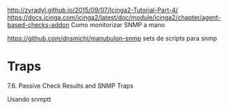 http://zyradyl.github.io/2015/09/07/Icinga2-Tutorial-Part-4/
https://docs.icinga.com/icinga2/latest/doc/module/icinga2/chapter/agent-based-checks-addon
Como monitorizar SNMP a mano

https://github.com/dnsmichi/manubulon-snmp
sets de scripts para snmp


# Traps
7.6. Passive Check Results and SNMP Traps

Usando snmptt
